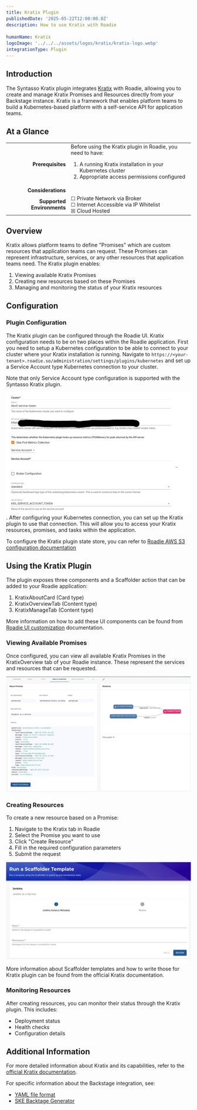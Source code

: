 ```yaml
---
title: Kratix Plugin
publishedDate: '2025-05-22T12:00:00.0Z'
description: How to use Kratix with Roadie

humanName: Kratix
logoImage: '../../../assets/logos/kratix/kratix-logo.webp'
integrationType: Plugin
---
```


## Introduction

The Syntasso Kratix plugin integrates [Kratix](https://kratix.io/) with Roadie, allowing you to create and manage Kratix Promises and Resources directly from your Backstage instance. Kratix is a framework that enables platform teams to build a Kubernetes-based platform with a self-service API for application teams.

## At a Glance
| | |
|---: | --- |
| **Prerequisites** | Before using the Kratix plugin in Roadie, you need to have:<br /> <ol><li>A running Kratix installation in your Kubernetes cluster</li><li>Appropriate access permissions configured</li></ol> |
| **Considerations** |  |
| **Supported Environments** | ☐ Private Network via Broker <br /> ☐ Internet Accessible via IP Whitelist <br /> ☒ Cloud Hosted |

## Overview

Kratix allows platform teams to define "Promises" which are custom resources that application teams can request. These Promises can represent infrastructure, services, or any other resources that application teams need. The Kratix plugin enables:

1. Viewing available Kratix Promises
2. Creating new resources based on these Promises
3. Managing and monitoring the status of your Kratix resources

## Configuration

### Plugin Configuration

The Kratix plugin can be configured through the Roadie UI. Kratix configuration needs to be on two places within the Roadie application. First you need to setup a Kubernetes configuration to be able to connect to your cluster where your Kratix installation is running. Navigate to `https://<your-tenant>.roadie.so/administration/settings/plugins/kubernetes` and set up a Service Account type Kubernetes connection to your cluster. 

Note that only Service Account type configuration is supported with the Syntasso Kratix plugin.

![Kubernetes Configuration in Roadie](./kubernetes-config-service-account.webp).
After configuring your Kubernetes connection, you can set up the Kratix plugin to use that connection. This will allow you to access your Kratix resources, promises, and tasks within the application.


To configure the Kratix plugin state store, you can refer to [Roadie AWS S3 configuration documentation](/docs/integrations/aws-s3/)


## Using the Kratix Plugin

The plugin exposes three components and a Scaffolder action that can be added to your Roadie application:
1. KratixAboutCard (Card type)
2. KratixOverviewTab (Content type)
3. KratixManageTab (Content type)

More information on how to add these UI components can be found from [Roadie UI customization](/docs/getting-started/configure-ui/) documentation.


### Viewing Available Promises

Once configured, you can view all available Kratix Promises in the KratixOverview tab of your Roadie instance. These represent the services and resources that can be requested.

![kratix-promise-overview.png](kratix-promise-overview.webp)

### Creating Resources

To create a new resource based on a Promise:

1. Navigate to the Kratix tab in Roadie
2. Select the Promise you want to use
3. Click "Create Resource"
3. Fill in the required configuration parameters
4. Submit the request

![img_1.png](kratix-scaffolder-run.webp)

More information about Scaffolder templates and how to write those for Kratix plugin can be found from the official Kratix documentation. 



### Monitoring Resources

After creating resources, you can monitor their status through the Kratix plugin. This includes:

- Deployment status
- Health checks
- Configuration details



## Additional Information

For more detailed information about Kratix and its capabilities, refer to the [official Kratix documentation](https://docs.kratix.io/).

For specific information about the Backstage integration, see:
- [YAML file format](https://docs.kratix.io/ske/integrations/backstage/yaml-file-format)
- [SKE Backtage Generator](https://docs.kratix.io/ske/integrations/backstage/generator)
